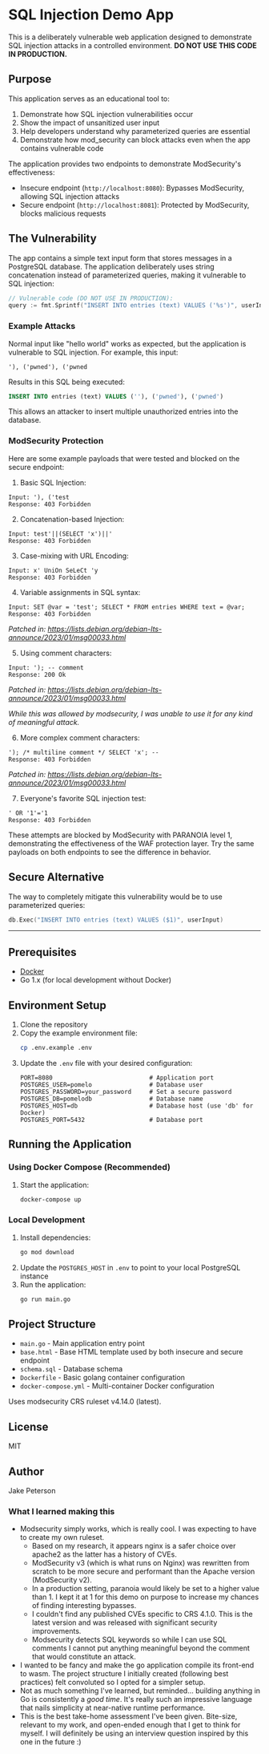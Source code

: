 # SQL Injection Demo App

This is a deliberately vulnerable web application designed to demonstrate SQL injection attacks in a controlled environment. **DO NOT USE THIS CODE IN PRODUCTION.**

## Purpose

This application serves as an educational tool to:
1. Demonstrate how SQL injection vulnerabilities occur
2. Show the impact of unsanitized user input
3. Help developers understand why parameterized queries are essential
4. Demonstrate how mod_security can block attacks even when the app contains vulnerable code

The application provides two endpoints to demonstrate ModSecurity's effectiveness:
   - Insecure endpoint (`http://localhost:8080`): Bypasses ModSecurity, allowing SQL injection attacks
   - Secure endpoint (`http://localhost:8081`): Protected by ModSecurity, blocks malicious requests

## The Vulnerability

The app contains a simple text input form that stores messages in a PostgreSQL database. The application deliberately uses string concatenation instead of parameterized queries, making it vulnerable to SQL injection:

```go
// Vulnerable code (DO NOT USE IN PRODUCTION):
query := fmt.Sprintf("INSERT INTO entries (text) VALUES ('%s')", userInput)
```

### Example Attacks

Normal input like "hello world" works as expected, but the application is vulnerable to SQL injection. For example, this input:
```
'), ('pwned'), ('pwned
```

Results in this SQL being executed:
```sql
INSERT INTO entries (text) VALUES (''), ('pwned'), ('pwned')
```

This allows an attacker to insert multiple unauthorized entries into the database.

### ModSecurity Protection

Here are some example payloads that were tested and blocked on the secure endpoint:

1. Basic SQL Injection:
```
Input: '), ('test
Response: 403 Forbidden
```

2. Concatenation-based Injection:
```
Input: test'||(SELECT 'x')||'
Response: 403 Forbidden
```

3. Case-mixing with URL Encoding:
```
Input: x' UniOn SeLeCt 'y
Response: 403 Forbidden
```

4. Variable assignments in SQL syntax:
```
Input: SET @var = 'test'; SELECT * FROM entries WHERE text = @var;
Response: 403 Forbidden
```

_Patched in: https://lists.debian.org/debian-lts-announce/2023/01/msg00033.html_

5. Using comment characters:
```
Input: '); -- comment
Response: 200 Ok
```

_Patched in: https://lists.debian.org/debian-lts-announce/2023/01/msg00033.html_

_While this was allowed by modsecurity, I was unable to use it for any kind of meaningful attack._

6. More complex comment characters:
```
'); /* multiline comment */ SELECT 'x'; --
Response: 403 Forbidden
```

_Patched in: https://lists.debian.org/debian-lts-announce/2023/01/msg00033.html_

7. Everyone's favorite SQL injection test:
```
' OR '1'='1
Response: 403 Forbidden
```

These attempts are blocked by ModSecurity with PARANOIA level 1, demonstrating the effectiveness of the WAF protection layer. Try the same payloads on both endpoints to see the difference in behavior.

## Secure Alternative

The way to completely mitigate this vulnerability would be to use parameterized queries:
```go
db.Exec("INSERT INTO entries (text) VALUES ($1)", userInput)
```

---

## Prerequisites

- [Docker](https://docs.docker.com/get-docker/)
- Go 1.x (for local development without Docker)

## Environment Setup

1. Clone the repository
2. Copy the example environment file:
   ```bash
   cp .env.example .env
   ```
3. Update the `.env` file with your desired configuration:
   ```
   PORT=8080                           # Application port
   POSTGRES_USER=pomelo                # Database user
   POSTGRES_PASSWORD=your_password     # Set a secure password
   POSTGRES_DB=pomelodb                # Database name
   POSTGRES_HOST=db                    # Database host (use 'db' for Docker)
   POSTGRES_PORT=5432                  # Database port
   ```

## Running the Application

### Using Docker Compose (Recommended)

1. Start the application:
   ```bash
   docker-compose up
   ```

### Local Development

1. Install dependencies:
   ```bash
   go mod download
   ```
2. Update the `POSTGRES_HOST` in `.env` to point to your local PostgreSQL instance
3. Run the application:
   ```bash
   go run main.go
   ```

## Project Structure

- `main.go` - Main application entry point
- `base.html` - Base HTML template used by both insecure and secure endpoint
- `schema.sql` - Database schema
- `Dockerfile` - Basic golang container configuration
- `docker-compose.yml` - Multi-container Docker configuration

Uses modsecurity CRS ruleset v4.14.0 (latest).

## License

MIT

## Author

Jake Peterson

### What I learned making this
- Modsecurity simply works, which is really cool. I was expecting to have to create my own ruleset. 
   - Based on my research, it appears nginx is a safer choice over apache2 as the latter has a history of CVEs.
   - ModSecurity v3 (which is what runs on Nginx) was rewritten from scratch to be more secure and performant than the Apache version (ModSecurity v2).
   - In a production setting, paranoia would likely be set to a higher value than 1. I kept it at 1 for this demo on purpose to increase my chances of finding interesting bypasses.
   - I couldn't find any published CVEs specific to CRS 4.1.0. This is the latest version and was released with significant security improvements.
   - Modsecurity detects SQL keywords so while I can use SQL comments I cannot put anything meaningful beyond the comment that would constitute an attack.
- I wanted to be fancy and make the go application compile its front-end to wasm. The project structure I initially created (following best practices) felt convoluted so I opted for a simpler setup.
- Not as much something I've learned, but reminded... building anything in Go is consistently a _good time_. It's really such an impressive language that nails simplicity at near-native runtime performance.
- This is the best take-home assessment I've been given. Bite-size, relevant to my work, and open-ended enough that I get to think for myself. I will definitely be using an interview question inspired by this one in the future :) 